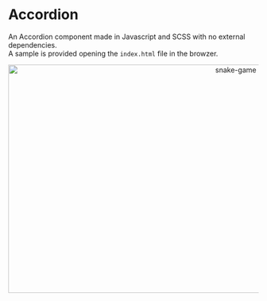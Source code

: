 # Accordion

An Accordion component made in Javascript and SCSS with no external dependencies.  
A sample is provided opening the ``index.html`` file in the browzer.

<p align="center">
  <img src="https://user-images.githubusercontent.com/17745398/186990451-daffa2a7-f48b-47c8-8347-e7836de3ca7a.gif" alt="snake-game" width="900" height="460"/>
</p>
